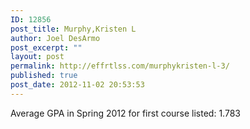 ```yaml
---
ID: 12856
post_title: Murphy,Kristen L
author: Joel DesArmo
post_excerpt: ""
layout: post
permalink: http://effrtlss.com/murphykristen-l-3/
published: true
post_date: 2012-11-02 20:53:53
---
```

<p>Average GPA in Spring 2012 for first course listed: 1.783</p>